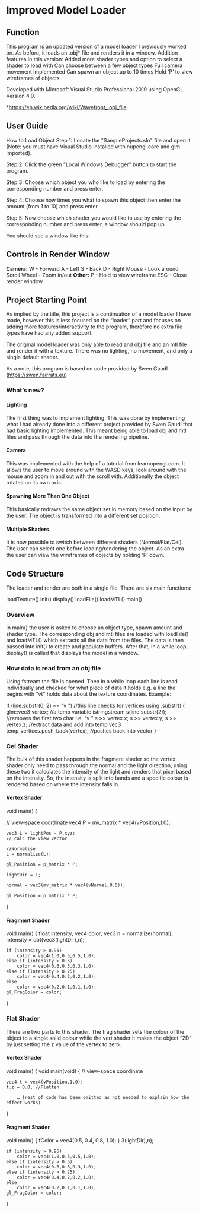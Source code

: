 
<h1>Improved Model Loader</h1>

<h2>Function</h2>
This program  is an updated version of a model loader I previously worked on. As before, it loads an .obj* file and renders it in a window. 
Addition features in this version:
Added more shader types and option to select a shader to load with
Can choose between a few object types
Full camera movement implemented
Can spawn an object up to 10 times
Hold ‘P’ to view wireframes of objects

Developed with Microsoft Visual Studio Professional 2019 using OpenGL Version 4.0.

*https://en.wikipedia.org/wiki/Wavefront_.obj_file

<h2>User Guide</h2>
How to Load Object
Step 1: Locate the "SampleProjects.sln" file and open it (Note: you must have Visual Studio installed with nupengl.core and glm imported).

Step 2: Click the green "Local Windows Debugger" button to start the program.




Step 3: Choose which object you who like to load by entering the corresponding number and press enter.

Step 4: Choose how times you what to spawn this object then enter the amount (from 1 to 10) and press enter.




Step 5: Now choose which shader you would like to use by entering the corresponding number and press enter, a window should pop up.


You should see a window like this:



<h2>Controls in Render Window</h2>
<b>Camera:</b> 
W - Forward 
A - Left
S - Back
D - Right
Mouse - Look around
Scroll Wheel - Zoom in/out
<b>Other:</b>
P - Hold to view wireframe
ESC - Close render window



<h2>Project Starting Point</h3>
As implied by the title, this project is a continuation of a model loader I have made, however this is less focused on the “loader” part and focuses on adding more features/interactivity to the program, therefore no extra file types have had any added support.

The original model loader was only able to read and obj file and an mtl file and render it with a texture. There was no lighting, no movement, and only a single default shader.

As a note, this program is based on code provided by Swen Gaudl (https://swen.fairrats.eu)

<h3>What’s new?</h3>
<h4>Lighting</h4>
The first thing was to implement lighting. This was done by implementing what I had already done into a different project provided by Swen Gaudl that had basic lighting implemented. This meant being able to load obj and mtl files and pass through the data into the rendering pipeline.
<h4>Camera</h4>
This was implemented with the help of a tutorial from learnopengl.com. It allows the user to move around with the WASD keys, look around with the mouse and zoom in and out with the scroll with.
Additionally the object rotates on its own axis.
<h4>Spawning More Than One Object</h4>
This basically redraws the same object set in memory based on the input by the user. The object is transformed into a different set position.
<h4>Multiple Shaders</h4>
It is now possible to switch between different shaders (Normal/Flat/Cel). The user can select one before loading/rendering the object.
As an extra the user can view the wireframes of objects by holding ‘P’ down.
<h2>Code Structure</h2>
The loader and render are both in a single file.
There are six main functions:

loadTexture()
init()
display()
loadFile()
loadMTL()
main()

<h3>Overview</h3>
In main() the user is asked to choose an object type, spawn amount and shader type. The corresponding obj and mtl files are loaded with loadFile() and loadMTL() which extracts all the data from the files. The data is then passed into init() to create and populate buffers. After that, in a while loop, display() is called that displays the model in a window.

<h3>How data is read from an obj file</h3>
Using fstream the file is opened. Then in a while loop each line is read individually and checked for what piece of data it holds e.g. a line the begins with "vt" holds data about the texture coordinates.
Example:

 If (line.substr(0, 2) == "v ")                         	//this line checks for vertices using .substr()
 { 
    glm::vec3 vertex;                                  		//a temp variable
    istringstream s(line.substr(2));                   	//removes the first two char i.e. "v "
    s >> vertex.x; s >> vertex.y; s >> vertex.z;         //extract data and add into temp vec3
    temp_vertices.push_back(vertex);                    //pushes back into vector
 }


<h3>Cel Shader</h3>
The bulk of this shader happens in the fragment shader so the vertex shader only need to pass through the normal and the light direction, using these two it calculates the intensity of the light and renders that pixel based on the intensity. So, the intensity is split into bands and a specific colour is rendered based on where the intensity falls in.
<h4>Vertex Shader</h4>

void main()
{

// view-space coordinate
    vec4 P = mv_matrix * vec4(vPosition,1.0);
	
	vec3 L = lightPos - P.xyz;
	// calc the view vector
	
	//Normalise
	L = normalize(L);

	gl_Position = p_matrix * P;

	lightDir = L;
	
	normal = vec3(mv_matrix * vec4(vNormal,0.0));

	gl_Position = p_matrix * P;
}
<h4>Fragment Shader</h4>
void main()
{
    float intensity;
	vec4 color;
	vec3 n = normalize(normal);
	intensity = dot(vec3(lightDir),n);

	if (intensity > 0.95)
		color = vec4(1.0,0.5,0.5,1.0);
	else if (intensity > 0.5)
		color = vec4(0.6,0.3,0.3,1.0);
	else if (intensity > 0.25)
		color = vec4(0.4,0.2,0.2,1.0);
	else
		color = vec4(0.2,0.1,0.1,1.0);
	gl_FragColor = color;
	
}

<h3>Flat Shader</h3>
There are two parts to this shader. The frag shader sets the colour of the object to a single solid colour while the vert shader it makes the object “2D” by just setting the z value of the vertex to zero.
<h4>Vertex Shader</h4>

void main()
{
    void main(void)
{
	// view-space coordinate

	vec4 t = vec4(vPosition,1.0);
	t.z = 0.0; //Flatten

      	… (rest of code has been omitted as not needed to explain how the effect works)
}

<h4>Fragment Shader</h4>
void main()
{
    fColor = vec4(0.5, 0.4, 0.8, 1.0);
}
3(lightDir),n);

	if (intensity > 0.95)
		color = vec4(1.0,0.5,0.5,1.0);
	else if (intensity > 0.5)
		color = vec4(0.6,0.3,0.3,1.0);
	else if (intensity > 0.25)
		color = vec4(0.4,0.2,0.2,1.0);
	else
		color = vec4(0.2,0.1,0.1,1.0);
	gl_FragColor = color;
	
}

